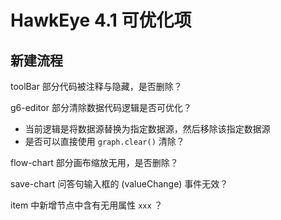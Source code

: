 # HawkEye 4.1 可优化项

## 新建流程

toolBar 部分代码被注释与隐藏，是否删除？

g6-editor 部分清除数据代码逻辑是否可优化？
- 当前逻辑是将数据源替换为指定数据源，然后移除该指定数据源
- 是否可以直接使用 `graph.clear()` 清除？

flow-chart 部分画布缩放无用，是否删除？

save-chart 问答句输入框的 (valueChange) 事件无效？

item 中新增节点中含有无用属性 `xxx` ？